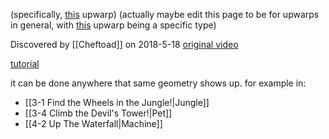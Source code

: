 (specifically, [this](https://youtu.be/IiwgHgq1IGs) upwarp)
(actually maybe edit this page to be for upwarps in general, with [this](https://youtu.be/IiwgHgq1IGs) upwarp being a specific type)

Discovered by [[Cheftoad]] on 2018-5-18 [original video](https://clips.twitch.tv/BoringBeautifulScallionUncleNox)

[tutorial](https://youtu.be/IiwgHgq1IGs)

it can be done anywhere that same geometry shows up. for example in:
- [[3-1 Find the Wheels in the Jungle!|Jungle]]
- [[3-4 Climb the Devil's Tower!|Pet]]
- [[4-2 Up The Waterfall|Machine]]

